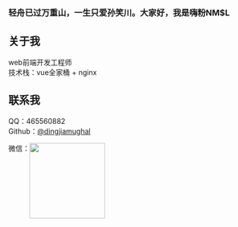 ### 轻舟已过万重山，一生只爱孙笑川。大家好，我是嗨粉NM$L

## 关于我
web前端开发工程师<br>
技术栈：vue全家桶 + nginx

## 联系我
QQ：465560882 <br>
Github：[@dingjiamughal](https://github.com/dingjiamughal)<br>
<!-- ![weixin](/image/qr-avater.jpg) -->
<span>微信：</span><img width="150" style="vertical-align: top;" src="/image/qr-avater.jpg">
